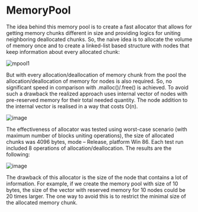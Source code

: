 # MemoryPool

The idea behind this memory pool is to create a fast allocator that allows for getting memory chunks different in size and providing logics for uniting neighboring deallocated chunks.
So, the naive idea is to allocate the volume of memory once and to create a linked-list based structure with nodes that keep information about every allocated chunk:

![mpool1](https://user-images.githubusercontent.com/59689769/126879376-bb12721c-fdc7-446d-b698-10dc92d0e342.png)

But with every allocation/deallocation of memory chunk from the pool the allocation/deallocation of memory for nodes is also required. So, no significant speed in comparison with .malloc()/.free() is achieved. To avoid such a drawback the realized approach uses internal vector of nodes with pre-reserved memory for their total needed quantity. The node addition to the internal vector is realised in a way that costs O(n).

![image](https://user-images.githubusercontent.com/59689769/126879507-f7e03900-fdd8-4594-af1c-3f01e292babc.png)

The effectiveness of allocator was tested using worst-case scenario (with maximum number of blocks uniting operations), the size of allocated chunks was 4096 bytes, mode – Release, platform Win 86. Each test run included 8 operations of allocation/deallocation. The results are the following:

![image](https://user-images.githubusercontent.com/59689769/126879531-daed89a1-25ff-449a-a432-86ffd854ae73.png)

The drawback of this allocator is the size of the node that contains a lot of information. For example, if we create the memory pool with size of 10 bytes, the size of the vector with reserved memory for 10 nodes could be 20 times larger. The one way to avoid this is to restrict the minimal size of the allocated memory chunk.
